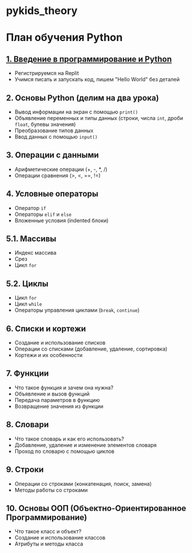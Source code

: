 # pykids_theory

# План обучения Python

## [1. Введение в программирование и Python](1_lesson_Base.md)
- Регистрируемся на Replit
- Учимся писать и запускать код, пишем "Hello World" без деталей

## 2. Основы Python (делим на два урока)
- Вывод информации на экран с помощью `print()`
- Объявление переменных и типы данных (строки, числа `int`, дроби `float`, булевы значения)
- Преобразование типов данных
- Ввод данных с помощью `input()`

## 3. Операции с данными
- Арифметические операции (+, -, *, /)
- Операции сравнения (>, <, ==, !=)

## 4. Условные операторы
- Оператор `if`
- Операторы `elif` и `else`
- Вложенные условия (indented блоки)

## 5.1. Массивы
- Индекс массива
- Срез
- Цикл `for`

## 5.2. Циклы
- Цикл `for`
- Цикл `while`
- Операторы управления циклами (`break`, `continue`)

## 6. Списки и кортежи
- Создание и использование списков
- Операции со списками (добавление, удаление, сортировка)
- Кортежи и их особенности

## 7. Функции
- Что такое функция и зачем она нужна?
- Объявление и вызов функций
- Передача параметров в функцию
- Возвращение значения из функции

## 8. Словари
- Что такое словарь и как его использовать?
- Добавление, удаление и изменение элементов словаря
- Проход по словарю с помощью циклов

## 9. Строки
- Операции со строками (конкатенация, поиск, замена)
- Методы работы со строками

## 10. Основы ООП (Объектно-Ориентированное Программирование)
- Что такое класс и объект?
- Создание и использование классов
- Атрибуты и методы класса
